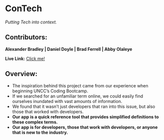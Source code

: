 # ConTech
_Putting Tech into context._

## Contributors: 
__Alexander Bradley | Daniel Doyle | Brad Ferrell | Abby Olaleye__

__Live Link:__ [Click me!](https://contech-app.herokuapp.com/)

## Overview:
* The inspiration behind this project came from our experience when beginning UNCC’s Coding Bootcamp. 
* If we searched for an unfamiliar term online, we could easily find ourselves inundated with vast amounts of information.
* We found that it wasn’t just developers that ran into this issue, but also those that worked with developers.
* __Our app is a quick reference tool that provides simplified definitions to these complex terms.__
* __Our app is for developers, those that work with developers, or anyone that is new to the industry.__


